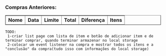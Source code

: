 <section class="table-container">
        <table width="700px" border="1px">
          <h3>Compras Anteriores:</h3>
          <thead>
            <tr>
              <th>Nome</th>
              <th>Data</th>
              <th>Limite</th>
              <th>Total</th>
              <th>Diferença</th>
              <th>Itens</th>
            </tr>
          </thead>
          <tbody></tbody>
        </table>
      </section>

    TODO:
     1-criar list page com lista de item e botão de adicionar item e de terminar comprar, quando terminar armazenar no local storage
     2-colocar um event listener na compra e mostrar todos os itens e a "conclusão" da compra(tudo isso com informações do local storage)
     